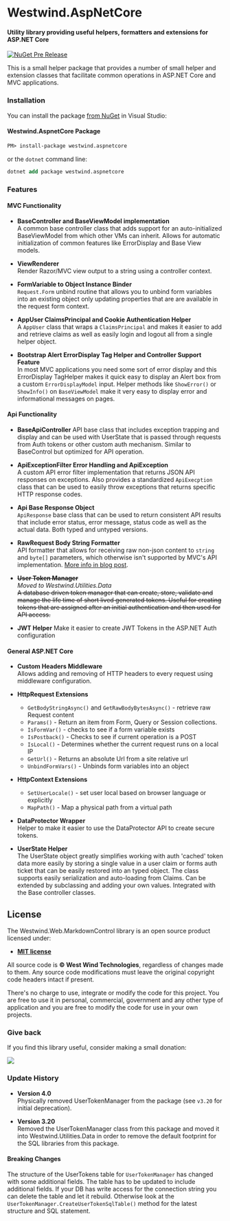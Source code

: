 # Westwind.AspNetCore
#### Utility library providing useful helpers, formatters and extensions for ASP.NET Core

[![NuGet Pre Release](https://img.shields.io/nuget/vpre/westwind.aspnetcore.svg)](https://www.nuget.org/packages?q=Westwind.aspnetcore)

This is a small helper package that provides a number of small helper and extension classes that facilitate common operations in ASP.NET Core and MVC applications.

### Installation
You can install the package [from NuGet](https://www.nuget.org/packages/Westwind.AspNetCore/) in Visual Studio:

#### Westwind.AspnetCore Package

```ps
PM> install-package westwind.aspnetcore
```

or the `dotnet` command line:

```ps
dotnet add package westwind.aspnetcore
```

### Features

#### MVC Functionality

* **BaseController and BaseViewModel implementation**  
A common base controller class that adds support for an auto-initialized BaseViewModel from which other VMs can inherit. Allows for automatic initialization of common features like ErrorDisplay and Base View models.

* **ViewRenderer**  
Render Razor/MVC view output to a string using a controller context.

* **FormVariable to Object Instance Binder**  
`Request.Form` unbind routine that allows you to unbind form variables into an existing object only updating properties that are are available in the request form context.

* **AppUser ClaimsPrincipal and Cookie Authentication Helper**  
A `AppUser` class that wraps a `ClaimsPrincipal` and makes it easier to add and retrieve claims as well as easily login and logout all from a single helper object.

* **Bootstrap Alert ErrorDisplay Tag Helper and Controller Support Feature**  
In most MVC applications you need some sort of error display and this ErrorDisplay TagHelper makes it quick easy to display an Alert box from a custom `ErrorDisplayModel` input. Helper methods like `ShowError()` or `ShowInfo()` on `BaseViewModel` make it very easy to display error and informational messages on pages.

#### Api Functionality

* **BaseApiController** 
API base class that includes exception trapping and display and can be used with UserState that is passed through requests from Auth tokens or other custom auth mechanism. Similar to BaseControl but optimized for API operation.

* **ApiExceptionFilter Error Handling and ApiException**  
A custom API error filter implementation that returns JSON API responses on exceptions. Also provides a standardized `ApiExecption` class that can be used to easily throw exceptions that returns specific HTTP response codes.

* **Api Base Response Object**  
`ApiResponse` base class that can be used to return consistent API results that include error status, error message, status code as well as the actual data. Both typed and untyped versions.

* **RawRequest Body String Formatter**   
API formatter that allows for receiving raw non-json content to `string` and `byte[]` parameters, which otherwise isn't supported by MVC's API implementation. [More info in blog post](https://weblog.west-wind.com/posts/2017/Sep/14/Accepting-Raw-Request-Body-Content-in-ASPNET-Core-API-Controllers).

* ~~**User Token Manager**~~  
*Moved to Westwind.Utilities.Data*  
~~A database driven token manager that can create, store, validate and manage the life time of short lived generated tokens. Useful for creating tokens that are assigned after an initial authentication and then used for API access.~~

* **JWT Helper** 
Make it easier to create JWT Tokens in the ASP.NET Auth configuration

#### General ASP.NET Core

* **Custom Headers Middleware**  
Allows adding and removing of HTTP headers to every request using middleware configuration.

* **HttpRequest Extensions**  
    * `GetBodyStringAsync()` and `GetRawBodyBytesAsync()`  - retrieve raw Request content
    * `Params()` - Return an item from Form, Query or Session collections.
    * `IsFormVar()` - checks to see if a form variable exists
    * `IsPostback()` - Checks to see if current operation is a POST
    * `IsLocal()` - Determines whether the current request runs on a local IP
    * `GetUrl()` - Returns an absolute Url from a site relative url
    * `UnbindFormVars()` - Unbinds form variables into an object

* **HttpContext Extensions** 
    * `SetUserLocale()` - set user local based on browser language or explicitly
    * `MapPath()` - Map a physical path from a virtual path

* **DataProtector Wrapper**  
Helper to make it easier to use the DataProtector API to create secure tokens.

* **UserState Helper**  
The UserState object greatly simplifies working with auth 'cached' token data more easily by storing a single value in a user claim or forms auth ticket that can be easily restored into an typed object. The class supports easily serialization and auto-loading from Claims. Can be extended by subclassing and adding your own values. Integrated with the Base controller classes.


## License
The Westwind.Web.MarkdownControl library is an open source product licensed under:

* **[MIT license](http://opensource.org/licenses/MIT)**

All source code is **&copy; West Wind Technologies**, regardless of changes made to them. Any source code modifications must leave the original copyright code headers intact if present.

There's no charge to use, integrate or modify the code for this project. You are free to use it in personal, commercial, government and any other type of application and you are free to modify the code for use in your own projects.

### Give back
If you find this library useful, consider making a small donation:

<a href="https://www.paypal.com/cgi-bin/webscr?cmd=_s-xclick&hosted_button_id=BA3NHHFHTMXD8" 
    title="Find this library useful? Consider making a small donation." alt="Make Donation" style="text-decoration: none;">
	<img src="https://weblog.west-wind.com/images/donation.png" />
</a>


### Update History

* **Version 4.0**  
Physically removed UserTokenManager from the package (see `v3.20` for initial deprecation).

* **Version 3.20**  
Removed the UserTokenManager class from this package and moved it into Westwind.Utilities.Data in order to remove the default footprint for the SQL libraries from this package. 

#### Breaking Changes
The structure of the UserTokens table for `UserTokenManager` has changed with some additional fields. The table has to be updated to include additional fields. If your DB has write access for the connection string you can delete the table and let it rebuild. Otherwise look at the `UserTokenManager.CreateUserTokenSqlTable()` method for the latest structure and SQL statement.
